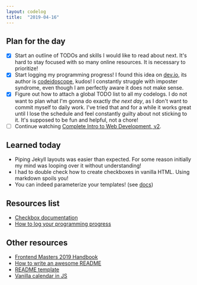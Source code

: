 ```yaml
---
layout: codelog
title:  "2019-04-16"
---
```


## Plan for the day

- [x] Start an outline of TODOs and skills I would like to read about next. It's hard to stay focused with so many online resources. It is necessary to prioritize!
- [x] Start logging my programming progress! I found this idea on [dev.io](https://dev.io), its author is [codeidoscope](https://github.com/codeidoscope), kudos! I constantly struggle with imposter syndrome, even though I am perfectly aware it does not make sense.
- [x] Figure out how to attach a global TODO list to all my codelogs. I do not want to plan what I'm gonna do exactly *the next day*, as I don't want to commit myself to daily work. I've tried that and for a while it works great until I lose the schedule and feel constantly guilty about not sticking to it. It's supposed to be fun and helpful, not a chore!
- [ ] Continue watching [Complete Intro to Web Development, v2](https://frontendmasters.com/courses/web-development-v2/).

## Learned today

- Piping Jekyll layouts was easier than expected. For some reason initially my mind was looping over it without understanding!
- I had to double check how to create checkboxes in vanilla HTML. Using markdown spoils you!
- You can indeed parameterize your templates! (see [docs](https://jekyllrb.com/docs/includes/#passing-parameters-to-includes))

## Resources list

- [Checkbox documentation](https://developer.mozilla.org/en-US/docs/Web/HTML/Element/input/checkbox)
- [How to log your programming progress](https://dev.to/codeidoscope/tracking-your-progress-to-improve-your-confidence-12lh)

## Other resources

- [Frontend Masters 2019 Handbook](https://frontendmasters.com/books/front-end-handbook/2019/)
- [How to write an awesome README](https://dev.to/healeycodes/how-to-write-an-awesome-github-readme-2ldc)
- [README template](https://gist.github.com/PurpleBooth/109311bb0361f32d87a2)
- [Vanilla calendar in JS](https://dev.to/knheidorn/making-a-calendar-in-vanilla-javascript-48j8)